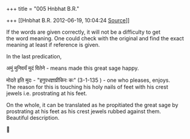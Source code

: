 +++
title = "005 Hnbhat B.R."

+++
[[Hnbhat B.R.	2012-06-19, 10:04:24 [Source](https://groups.google.com/g/samskrita/c/6kWSWbW5fIc)]]



If the words are given correctly, it will not be a difficulty to get  
the word meaning. One could check with the original and find the exact  
meaning at least if reference is given.

In the last predication,

अमुं मुनिवर्यं मुदं वितेने - means made this great sage happy.

मोदते इति मुदः - "इगुपधज्ञाप्रीकिरः कः" (3-1-135 ) - one who pleases, enjoys.  
The reason for this is touching his holy nails of feet with his crest  
jewels i.e. prostrating at his feet.

On the whole, it can be translated as he propitiated the great sage by  
prostrating at his feet as his crest jewels rubbed against them.  
Beautiful description.



